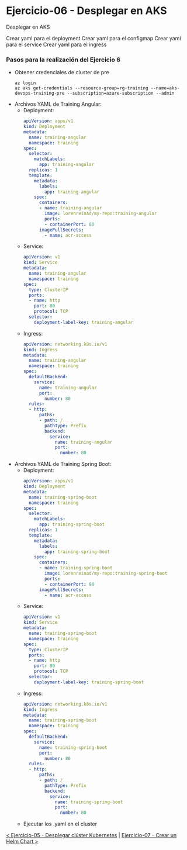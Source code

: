 # Ejercicio-06 - Desplegar en AKS

Desplegar en AKS

Crear yaml para el deployment Crear yaml para el configmap Crear yaml para el service Crear yaml para el ingress

### Pasos para la realización del Ejercicio 6

* Obtener credenciales de cluster de pre
  ```properties
  az login
  az aks get-credentials --resource-group=rg-training --name=aks-devops-training-pre --subscription=azure-subscription --admin
  ```
* Archivos YAML de Training Angular:
  * Deployment:
    ```yaml
    apiVersion: apps/v1 
    kind: Deployment 
    metadata: 
      name: training-angular
      namespace: training
    spec: 
      selector: 
        matchLabels: 
          app: training-angular
      replicas: 1
      template: 
        metadata: 
          labels: 
            app: training-angular 
        spec: 
          containers: 
          - name: training-angular 
            image: lorenreinad/my-repo:training-angular
            ports: 
            - containerPort: 80
          imagePullSecrets: 
            - name: acr-access 
    ```
  * Service:
    ```yaml
    apiVersion: v1
    kind: Service
    metadata:
      name: training-angular
      namespace: training
    spec:
      type: ClusterIP
      ports:
      - name: http
        port: 80
        protocol: TCP
      selector:
        deployment-label-key: training-angular
    ```
  * Ingress:
    ```yaml
    apiVersion: networking.k8s.io/v1
    kind: Ingress
    metadata:
      name: training-angular
      namespace: training
    spec:
      defaultBackend:
        service:
          name: training-angular
          port:
            number: 80
      rules:
      - http:
          paths:
          - path: /
            pathType: Prefix
            backend:
              service:
                name: training-angular
                port:
                  number: 80
    ```
* Archivos YAML de Training Spring Boot:
  * Deployment:
    ```yaml
    apiVersion: apps/v1 
    kind: Deployment 
    metadata: 
      name: training-spring-boot
      namespace: training
    spec: 
      selector: 
        matchLabels: 
          app: training-spring-boot
      replicas: 1
      template: 
        metadata: 
          labels: 
            app: training-spring-boot
        spec: 
          containers: 
          - name: training-spring-boot 
            image: lorenreinad/my-repo:training-spring-boot
            ports: 
            - containerPort: 80 
          imagePullSecrets: 
            - name: acr-access
    ```
  * Service:
    ```yaml
    apiVersion: v1
    kind: Service
    metadata:
      name: training-spring-boot
      namespace: training
    spec:
      type: ClusterIP
      ports:
      - name: http
        port: 80
        protocol: TCP
      selector:
        deployment-label-key: training-spring-boot
    ```
  * Ingress:
    ```yaml
    apiVersion: networking.k8s.io/v1
    kind: Ingress
    metadata:
      name: training-spring-boot
      namespace: training
    spec:
      defaultBackend:
        service:
          name: training-spring-boot
          port:
            number: 80
      rules:
      - http:
          paths:
          - path: /
            pathType: Prefix
            backend:
              service:
                name: training-spring-boot
                port:
                  number: 80
    ```
  * Ejecutar los .yaml en el cluster

[< Ejercicio-05 - Desplegar clúster Kubernetes](../Ejercicio-05/) | [ Ejercicio-07 - Crear un Helm Chart >](../Ejercicio-07)
